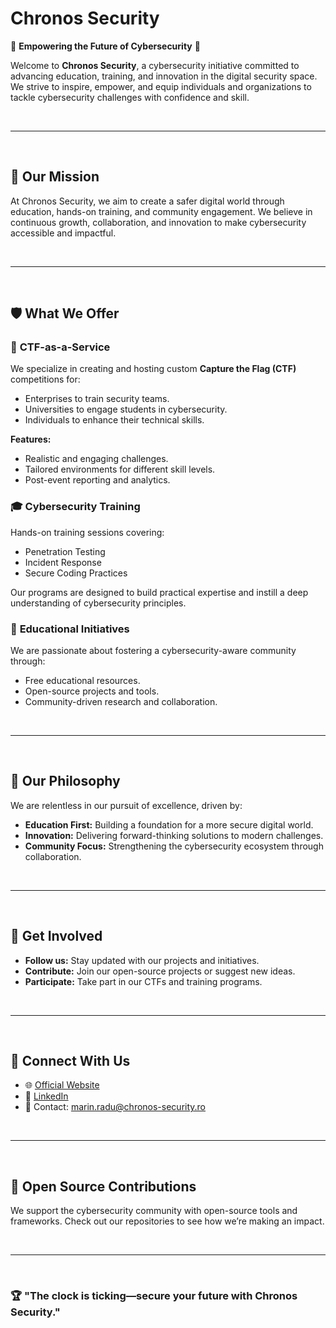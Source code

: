 # Chronos Security

🚀 **Empowering the Future of Cybersecurity** 🚀

Welcome to **Chronos Security**, a cybersecurity initiative committed to advancing education, training, and innovation in the digital security space. We strive to inspire, empower, and equip individuals and organizations to tackle cybersecurity challenges with confidence and skill.

<br>

---

<br>

## 🎯 **Our Mission**
At Chronos Security, we aim to create a safer digital world through education, hands-on training, and community engagement. We believe in continuous growth, collaboration, and innovation to make cybersecurity accessible and impactful.

<br>

---

<br>

## 🛡️ **What We Offer**

### 🔐 **CTF-as-a-Service**
We specialize in creating and hosting custom **Capture the Flag (CTF)** competitions for:
- Enterprises to train security teams.
- Universities to engage students in cybersecurity.
- Individuals to enhance their technical skills.

**Features:**
- Realistic and engaging challenges.
- Tailored environments for different skill levels.
- Post-event reporting and analytics.

### 🎓 **Cybersecurity Training**
Hands-on training sessions covering:
- Penetration Testing
- Incident Response
- Secure Coding Practices

Our programs are designed to build practical expertise and instill a deep understanding of cybersecurity principles.

### 🧩 **Educational Initiatives**
We are passionate about fostering a cybersecurity-aware community through:
- Free educational resources.
- Open-source projects and tools.
- Community-driven research and collaboration.

<br>

---

<br>

## 🌟 **Our Philosophy**
We are relentless in our pursuit of excellence, driven by:
- **Education First:** Building a foundation for a more secure digital world.
- **Innovation:** Delivering forward-thinking solutions to modern challenges.
- **Community Focus:** Strengthening the cybersecurity ecosystem through collaboration.

<br>

---

<br>

## 📢 **Get Involved**
- **Follow us:** Stay updated with our projects and initiatives.
- **Contribute:** Join our open-source projects or suggest new ideas.
- **Participate:** Take part in our CTFs and training programs.

<br>

---

<br>

## 🤝 **Connect With Us**
- 🌐 [Official Website](https://chronos-security.ro)
- 🔗 [LinkedIn](https://www.linkedin.com/company/chronos-security)
- 💌 Contact: [marin.radu@chronos-security.ro](mailto:marin.radu@chronos-security.ro)

<br>

---

<br>

## 🔧 **Open Source Contributions**
We support the cybersecurity community with open-source tools and frameworks. Check out our repositories to see how we’re making an impact.

<br>

---

<br>

### 🏆 **"The clock is ticking—secure your future with Chronos Security."**
